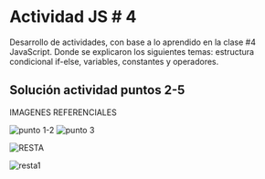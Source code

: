 

# Actividad JS # 4

Desarrollo de actividades, con base a lo aprendido en la clase #4 JavaScript. Donde se explicaron los siguientes temas: estructura condicional if-else, variables, constantes y operadores.

## Solución actividad puntos 2-5



IMAGENES REFERENCIALES

![punto 1-2](https://user-images.githubusercontent.com/105326240/180631464-58de663d-95ce-4f6f-9ff0-f63da9179c82.png)
![punto 3](https://user-images.githubusercontent.com/105326240/180631466-f474637b-b9e5-4dbc-81a9-af9276cd073d.png)

![RESTA](https://user-images.githubusercontent.com/105326240/180631467-0d7e5d3a-7c47-4f89-985a-8de39fd3dd6b.png)

![resta1](https://user-images.githubusercontent.com/105326240/180631468-6b484fbf-e1e2-4d8a-a0e5-8c9f471603d2.png)




